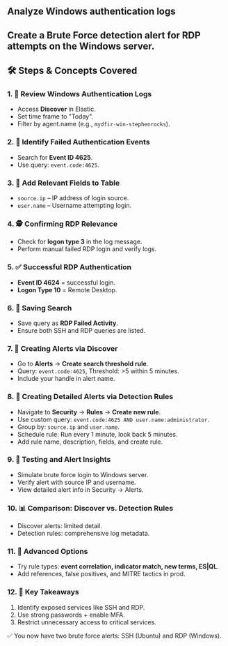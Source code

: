 <h2> Analyze Windows authentication logs </h2>
<h2> Create a <strong>Brute Force detection alert</strong> for RDP attempts on the Windows server. </h2>
</ul>

<h2>🛠️ Steps & Concepts Covered</h2>

<h3>1. 🧭 Review Windows Authentication Logs</h3>
<ul>
  <li>Access <strong>Discover</strong> in Elastic.</li>
  <li>Set time frame to "Today".</li>
  <li>Filter by agent.name (e.g., <code>mydfir-win-stephenrocks</code>).</li>
</ul>

<h3>2. 🔑 Identify Failed Authentication Events</h3>
<ul>
  <li>Search for <strong>Event ID 4625</strong>.</li>
  <li>Use query: <code>event.code:4625</code>.</li>
</ul>

<h3>3. 🧩 Add Relevant Fields to Table</h3>
<ul>
  <li><code>source.ip</code> – IP address of login source.</li>
  <li><code>user.name</code> – Username attempting login.</li>
</ul>

<h3>4. 🕵️ Confirming RDP Relevance</h3>
<ul>
  <li>Check for <strong>logon type 3</strong> in the log message.</li>
  <li>Perform manual failed RDP login and verify logs.</li>
</ul>

<h3>5. ✅ Successful RDP Authentication</h3>
<ul>
  <li><strong>Event ID 4624</strong> = successful login.</li>
  <li><strong>Logon Type 10</strong> = Remote Desktop.</li>
</ul>

<h3>6. 💾 Saving Search</h3>
<ul>
  <li>Save query as <strong>RDP Failed Activity</strong>.</li>
  <li>Ensure both SSH and RDP queries are listed.</li>
</ul>

<h3>7. 🚨 Creating Alerts via Discover</h3>
<ul>
  <li>Go to <strong>Alerts</strong> → <strong>Create search threshold rule</strong>.</li>
  <li>Query: <code>event.code:4625</code>, Threshold: >5 within 5 minutes.</li>
  <li>Include your handle in alert name.</li>
</ul>

<h3>8. 🔐 Creating Detailed Alerts via Detection Rules</h3>
<ul>
  <li>Navigate to <strong>Security</strong> → <strong>Rules</strong> → <strong>Create new rule</strong>.</li>
  <li>Use custom query: <code>event.code:4625 AND user.name:administrator</code>.</li>
  <li>Group by: <code>source.ip</code> and <code>user.name</code>.</li>
  <li>Schedule rule: Run every 1 minute, look back 5 minutes.</li>
  <li>Add rule name, description, fields, and create rule.</li>
</ul>

<h3>9. 🧪 Testing and Alert Insights</h3>
<ul>
  <li>Simulate brute force login to Windows server.</li>
  <li>Verify alert with source IP and username.</li>
  <li>View detailed alert info in Security → Alerts.</li>
</ul>

<h3>10. 📊 Comparison: Discover vs. Detection Rules</h3>
<ul>
  <li>Discover alerts: limited detail.</li>
  <li>Detection rules: comprehensive log metadata.</li>
</ul>

<h3>11. 🧪 Advanced Options</h3>
<ul>
  <li>Try rule types: <strong>event correlation, indicator match, new terms, ES|QL</strong>.</li>
  <li>Add references, false positives, and MITRE tactics in prod.</li>
</ul>

<h3>12. 📌 Key Takeaways</h3>
<ol>
  <li>Identify exposed services like SSH and RDP.</li>
  <li>Use strong passwords + enable MFA.</li>
  <li>Restrict unnecessary access to critical services.</li>
</ol>

<p>✅ You now have two brute force alerts: SSH (Ubuntu) and RDP (Windows).</p>

